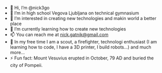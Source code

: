- 👋 Hi, I’m @nick3go
- 🎒 I’m in high school Vegova Ljubljana on technical gymnasium
- 👀 I’m interested in creating new technologies and makin world a better place
- 🌱 I’m currently learning how to create new technologies
- 📫 You can reach me at nick.gatnik@gmail.com
- 🎲 In my free time I am a scout, a firefighter, technologi enthusiast (I am learning how to code, I have a 3D printer, I build robots...) and much more...
- ⚡ Fun fact: Mount Vesuvius erupted in October, 79 AD and buried the city of Pompeii.

<!---
nick3go/nick3go is a ✨ special ✨ repository because its `README.md` (this file) appears on your GitHub profile.
You can click the Preview link to take a look at your changes.
--->
